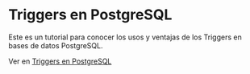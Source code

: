 Triggers en PostgreSQL
================

Este es un tutorial para conocer los usos y ventajas de los Triggers en bases de datos PostgreSQL.

Ver en [Triggers en PostgreSQL](https://github.com/Carligueroa/pgsql-triggers/pgsql-triggers.md)
